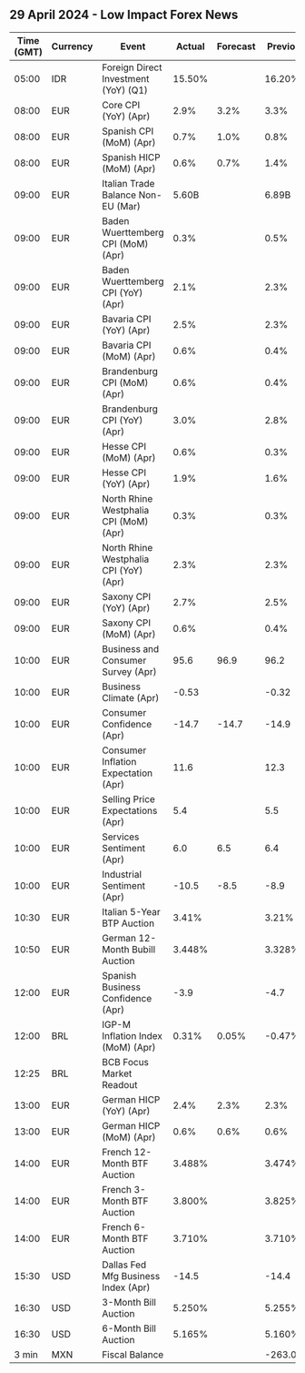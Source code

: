 ## 29 April 2024 - Low Impact Forex News

| Time (GMT) | Currency | Event | Actual | Forecast | Previous |
|------|----------|-------|--------|----------|----------|
| 05:00 | IDR | Foreign Direct Investment (YoY) (Q1) | 15.50% |  | 16.20% |
| 08:00 | EUR | Core CPI (YoY) (Apr) | 2.9% | 3.2% | 3.3% |
| 08:00 | EUR | Spanish CPI (MoM) (Apr) | 0.7% | 1.0% | 0.8% |
| 08:00 | EUR | Spanish HICP (MoM) (Apr) | 0.6% | 0.7% | 1.4% |
| 09:00 | EUR | Italian Trade Balance Non-EU (Mar) | 5.60B |  | 6.89B |
| 09:00 | EUR | Baden Wuerttemberg CPI (MoM) (Apr) | 0.3% |  | 0.5% |
| 09:00 | EUR | Baden Wuerttemberg CPI (YoY) (Apr) | 2.1% |  | 2.3% |
| 09:00 | EUR | Bavaria CPI (YoY) (Apr) | 2.5% |  | 2.3% |
| 09:00 | EUR | Bavaria CPI (MoM) (Apr) | 0.6% |  | 0.4% |
| 09:00 | EUR | Brandenburg CPI (MoM) (Apr) | 0.6% |  | 0.4% |
| 09:00 | EUR | Brandenburg CPI (YoY) (Apr) | 3.0% |  | 2.8% |
| 09:00 | EUR | Hesse CPI (MoM) (Apr) | 0.6% |  | 0.3% |
| 09:00 | EUR | Hesse CPI (YoY) (Apr) | 1.9% |  | 1.6% |
| 09:00 | EUR | North Rhine Westphalia CPI (MoM) (Apr) | 0.3% |  | 0.3% |
| 09:00 | EUR | North Rhine Westphalia CPI (YoY) (Apr) | 2.3% |  | 2.3% |
| 09:00 | EUR | Saxony CPI (YoY) (Apr) | 2.7% |  | 2.5% |
| 09:00 | EUR | Saxony CPI (MoM) (Apr) | 0.6% |  | 0.4% |
| 10:00 | EUR | Business and Consumer Survey (Apr) | 95.6 | 96.9 | 96.2 |
| 10:00 | EUR | Business Climate (Apr) | -0.53 |  | -0.32 |
| 10:00 | EUR | Consumer Confidence (Apr) | -14.7 | -14.7 | -14.9 |
| 10:00 | EUR | Consumer Inflation Expectation (Apr) | 11.6 |  | 12.3 |
| 10:00 | EUR | Selling Price Expectations (Apr) | 5.4 |  | 5.5 |
| 10:00 | EUR | Services Sentiment (Apr) | 6.0 | 6.5 | 6.4 |
| 10:00 | EUR | Industrial Sentiment (Apr) | -10.5 | -8.5 | -8.9 |
| 10:30 | EUR | Italian 5-Year BTP Auction | 3.41% |  | 3.21% |
| 10:50 | EUR | German 12-Month Bubill Auction | 3.448% |  | 3.328% |
| 12:00 | EUR | Spanish Business Confidence (Apr) | -3.9 |  | -4.7 |
| 12:00 | BRL | IGP-M Inflation Index (MoM) (Apr) | 0.31% | 0.05% | -0.47% |
| 12:25 | BRL | BCB Focus Market Readout |  |  |  |
| 13:00 | EUR | German HICP (YoY) (Apr) | 2.4% | 2.3% | 2.3% |
| 13:00 | EUR | German HICP (MoM) (Apr) | 0.6% | 0.6% | 0.6% |
| 14:00 | EUR | French 12-Month BTF Auction | 3.488% |  | 3.474% |
| 14:00 | EUR | French 3-Month BTF Auction | 3.800% |  | 3.825% |
| 14:00 | EUR | French 6-Month BTF Auction | 3.710% |  | 3.710% |
| 15:30 | USD | Dallas Fed Mfg Business Index (Apr) | -14.5 |  | -14.4 |
| 16:30 | USD | 3-Month Bill Auction | 5.250% |  | 5.255% |
| 16:30 | USD | 6-Month Bill Auction | 5.165% |  | 5.160% |
| 3 min | MXN | Fiscal Balance |  |  | -263.06B |
